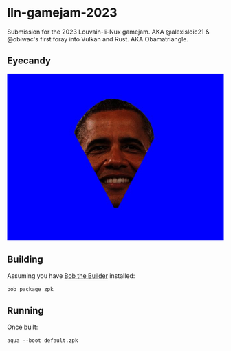 # lln-gamejam-2023

Submission for the 2023 Louvain-li-Nux gamejam.
AKA @alexisloic21 & @obiwac's first foray into Vulkan and Rust.
AKA Obamatriangle.

## Eyecandy

![Obamatriangle](eyecandy/obamatriangle.jpg)

## Building

Assuming you have [Bob the Builder](https://github.com/inobulles/bob) installed:

```console
bob package zpk
```

## Running

Once built:

```console
aqua --boot default.zpk
```
